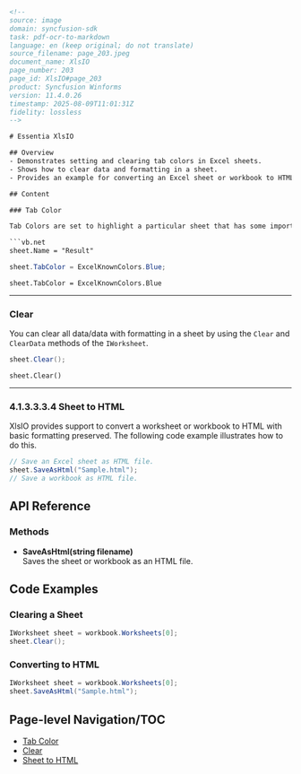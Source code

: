 ```html
<!-- 
source: image
domain: syncfusion-sdk
task: pdf-ocr-to-markdown
language: en (keep original; do not translate)
source_filename: page_203.jpeg
document_name: XlsIO
page_number: 203
page_id: XlsIO#page_203
product: Syncfusion Winforms
version: 11.4.0.26
timestamp: 2025-08-09T11:01:31Z
fidelity: lossless
-->

# Essentia XlsIO

## Overview
- Demonstrates setting and clearing tab colors in Excel sheets.
- Shows how to clear data and formatting in a sheet.
- Provides an example for converting an Excel sheet or workbook to HTML format.

## Content

### Tab Color

Tab Colors are set to highlight a particular sheet that has some important data. This is done in Excel by selecting the "Tab Color" option in the sheet context menu. You can set the tab color through the `TabColor` property, as given below.

```vb.net
sheet.Name = "Result"
```

```csharp
sheet.TabColor = ExcelKnownColors.Blue;
```

```vb.net
sheet.TabColor = ExcelKnownColors.Blue
```

---

### Clear

You can clear all data/data with formatting in a sheet by using the `Clear` and `ClearData` methods of the `IWorksheet`.

```csharp
sheet.Clear();
```

```vb.net
sheet.Clear()
```

---

### 4.1.3.3.3.4 Sheet to HTML

XlsIO provides support to convert a worksheet or workbook to HTML with basic formatting preserved. The following code example illustrates how to do this.

```csharp
// Save an Excel sheet as HTML file.
sheet.SaveAsHtml("Sample.html");
// Save a workbook as HTML file.
```

## API Reference

### Methods

- **SaveAsHtml(string filename)**  
  Saves the sheet or workbook as an HTML file.

## Code Examples

### Clearing a Sheet

```csharp
IWorksheet sheet = workbook.Worksheets[0];
sheet.Clear();
```

### Converting to HTML

```csharp
IWorksheet sheet = workbook.Worksheets[0];
sheet.SaveAsHtml("Sample.html");
```

## Page-level Navigation/TOC

- [Tab Color](#tab-color)
- [Clear](#clear)
- [Sheet to HTML](#sheet-to-html)

<!-- tags: [Syncfusion, XlsIO, TabColor, Clear, ConvertToHTML] keywords: [Excel, TabColor, Clear, Sheet, Workbook, HTML, WinForms, C#, VB.NET, IWorksheet, SaveAsHtml] -->
```
